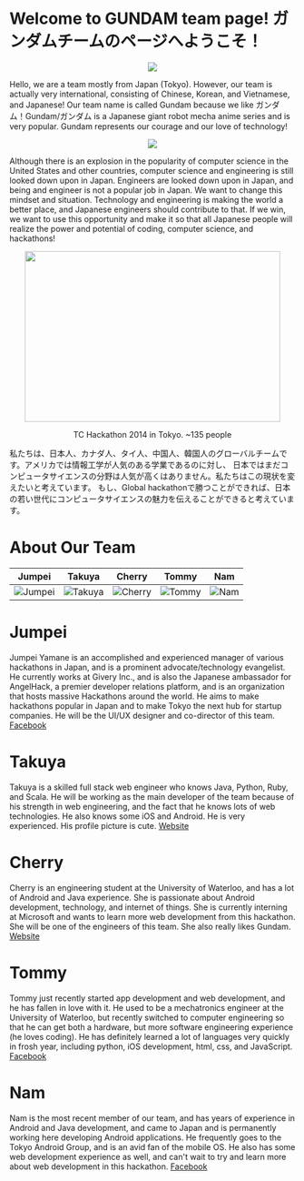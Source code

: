 Welcome to GUNDAM team page! ガンダムチームのページへようこそ！
================
<p align="center">
  <img src="http://i.imgur.com/hdNDB46.png"/>
</p>

Hello, we are a team mostly from Japan (Tokyo). However, our team is actually very international, consisting of Chinese, Korean, and Vietnamese, and Japanese! Our team name is called Gundam because we like ガンダム！Gundam/ガンダム is a Japanese giant robot mecha anime series and is very popular. Gundam represents our courage and our love of technology!

<p align="center">
  <img src="http://www.rapidfiregames.com/sites/default/files/pics/gundammemories/mobile-suit-gundam.jpg"/>
</p>
<p align="center"></p>

Although there is an explosion in the popularity of computer science in the United States and other countries, computer science and engineering is still looked down upon in Japan. Engineers are looked down upon in Japan, and being and engineer is not a popular job in Japan. We want to change this mindset and situation. Technology and engineering is making the world a better place, and Japanese engineers should contribute to that. If we win, we want to use this opportunity and make it so that all Japanese people will realize the power and potential of coding, computer science, and hackathons!

<p align="center">
  <img src="https://pbs.twimg.com/media/B2i9TJvCAAAXpV5.jpg:large" width="450" height="300"/>
</p>
<p align="center">
  TC Hackathon 2014 in Tokyo. ~135 people
</p>

私たちは、日本人、カナダ人、タイ人、中国人、韓国人のグローバルチームです。アメリカでは情報工学が人気のある学業であるのに対し、 日本ではまだコンピュータサイエンスの分野は人気が高くはありません。私たちはこの現状を変えたいと考えています。 もし、Global hackathonで勝つことができれば、日本の若い世代にコンピュータサイエンスの魅力を伝えることができると考えています。 

About Our Team
===========================

| Jumpei | Takuya | Cherry | Tommy | Nam
|--- |--- |--- |--- |---
| ![Jumpei](https://media.licdn.com/mpr/mpr/shrink_200_200/p/7/005/06d/198/380d5cd.jpg) | ![Takuya](https://pbs.twimg.com/profile_images/591981691/icon.png) | ![Cherry](https://media.licdn.com/mpr/mpr/shrink_200_200/p/7/005/08c/262/22146e7.jpg) | ![Tommy](https://media.licdn.com/mpr/mpr/shrink_200_200/p/3/005/03b/293/05fbee6.jpg) | ![Nam](https://fbcdn-sphotos-h-a.akamaihd.net/hphotos-ak-xpa1/v/t34.0-12/10850519_10205530840778377_121262478_n.jpg?oh=70740ef04dea9b700bbacb35a17ccb4a&oe=5484D376&__gda__=1417991399_4cead31002ddb05da9eb44f98ed7ce35)


Jumpei
=======
Jumpei Yamane is an accomplished and experienced manager of various hackathons in Japan, and is a prominent advocate/technology evangelist. He currently works at Givery Inc., and is also the Japanese ambassador for AngelHack, a premier developer relations platform, and is an organization that hosts massive Hackathons around the world. He aims to make hackathons popular in Japan and to make Tokyo the next hub for startup companies. He will be the UI/UX designer and co-director of this team. [Facebook](https://www.facebook.com/jumpeiyamane)

Takuya
=======
Takuya is a skilled full stack web engineer who knows Java, Python, Ruby, and Scala. He will be working as the main developer of the team because of his strength in web engineering, and the fact that he knows lots of web technologies. He also knows some iOS and Android. He is very experienced. His profile picture is cute. [Website](https://www.facebook.com/takuya.miyamoto.9083)

Cherry
=======
Cherry is an engineering student at the University of Waterloo, and has a lot of Android and Java experience. She is passionate about Android development, technology, and internet of things. She is currently interning at Microsoft and wants to learn more web development from this hackathon. She will be one of the engineers of this team. She also really likes Gundam. [Website](http://cherryzhang.net)

Tommy
=======
Tommy just recently started app development and web development, and he has fallen in love with it. He used to be a mechatronics engineer at the University of Waterloo, but recently switched to computer engineering so that he can get both a hardware, but more software engineering experience (he loves coding). He has definitely learned a lot of languages very quickly in frosh year, including python, iOS development, html, css, and JavaScript. [Facebook](https://www.facebook.com/tommyjungis)

Nam
=======
Nam is the most recent member of our team, and has years of experience in Android and Java development, and came to Japan and is permanently working here developing Android applications. He frequently goes to the Tokyo Android Group, and is an avid fan of the mobile OS. He also has some web development experience as well, and can't wait to try and learn more about web development in this hackathon. [Facebook](https://www.facebook.com/butchigo)
